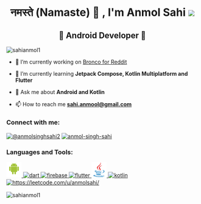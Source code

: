 <h1 align="center">नमस्ते (Namaste) 🙏 , I'm Anmol Sahi <img src="https://media.giphy.com/media/12oufCB0MyZ1Go/giphy.gif" width="50"></h1>
<h2 align="center">🤖 Android Developer 🤖</h2>

<p align="left"> <img src="https://komarev.com/ghpvc/?username=sahianmol1&label=Profile%20views&color=0e75b6&style=flat" alt="sahianmol1" /> </p>

- 🔭 I’m currently working on [Bronco for Reddit](https://github.com/sahianmol1/Bronco-for-Reddit)

- 🌱 I’m currently learning **Jetpack Compose, Kotlin Multiplatform and Flutter**

- 💬 Ask me about **Android and Kotlin**

- 📫 How to reach me **sahi.anmool@gmail.com**

<h3 align="left">Connect with me:</h3>
<p align="left">
<a href="https://twitter.com/@anmolsinghsahi2" target="blank"><img align="center" src="https://raw.githubusercontent.com/rahuldkjain/github-profile-readme-generator/master/src/images/icons/Social/twitter.svg" alt="@anmolsinghsahi2" height="30" width="40" /></a>
<a href="https://www.linkedin.com/in/anmol-singh-sahi-258101171/" target="blank"><img align="center" src="https://raw.githubusercontent.com/rahuldkjain/github-profile-readme-generator/master/src/images/icons/Social/linked-in-alt.svg" alt="anmol-singh-sahi" height="30" width="40" /></a>
</p>

<h3 align="left">Languages and Tools:</h3>
<p align="left"> <a href="https://developer.android.com" target="_blank" rel="noreferrer"> <img src="https://raw.githubusercontent.com/devicons/devicon/master/icons/android/android-original-wordmark.svg" alt="android" width="40" height="40"/> </a> <a href="https://dart.dev" target="_blank" rel="noreferrer"> <img src="https://www.vectorlogo.zone/logos/dartlang/dartlang-icon.svg" alt="dart" width="40" height="40"/> </a> <a href="https://firebase.google.com/" target="_blank" rel="noreferrer"> <img src="https://www.vectorlogo.zone/logos/firebase/firebase-icon.svg" alt="firebase" width="40" height="40"/> </a> <a href="https://flutter.dev" target="_blank" rel="noreferrer"> <img src="https://www.vectorlogo.zone/logos/flutterio/flutterio-icon.svg" alt="flutter" width="40" height="40"/> </a> <a href="https://www.java.com" target="_blank" rel="noreferrer"> <img src="https://raw.githubusercontent.com/devicons/devicon/master/icons/java/java-original.svg" alt="java" width="40" height="40"/> </a> <a href="https://kotlinlang.org" target="_blank" rel="noreferrer"> <img src="https://www.vectorlogo.zone/logos/kotlinlang/kotlinlang-icon.svg" alt="kotlin" width="40" height="40"/> </a> <a href="https://leetcode.com/u/anmolsahi/" target="blank"><img align="center" src="https://raw.githubusercontent.com/rahuldkjain/github-profile-readme-generator/master/src/images/icons/Social/leet-code.svg" alt="https://leetcode.com/u/anmolsahi/" height="30" width="40" /></a></p>

<p><img align="center" src="https://github-readme-streak-stats.herokuapp.com/?user=sahianmol1&" alt="sahianmol1" /></p>
